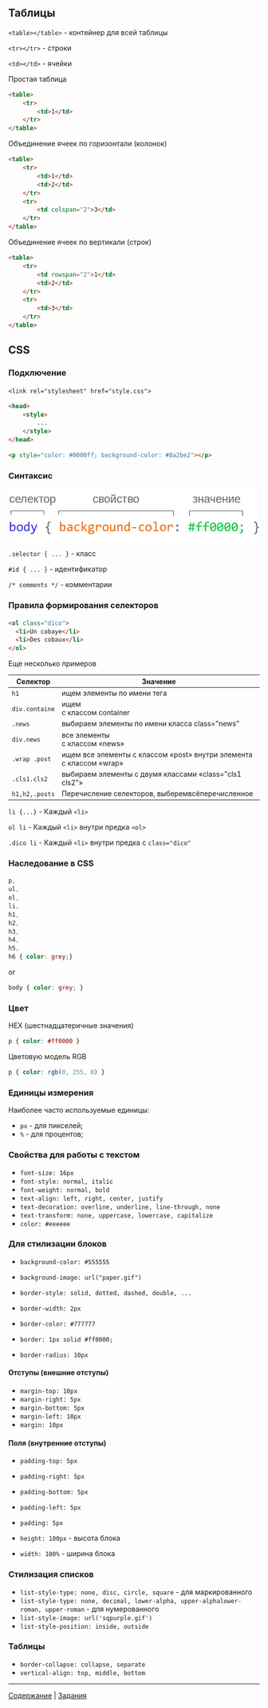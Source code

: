 Таблицы
--------------------

`<table></table>` - контейнер для всей таблицы

`<tr></tr>` - строки

`<td></td>` - ячейки

Простая таблица
```html
<table>
    <tr>
        <td>1</td>
    </tr>
</table>
```

Объединение ячеек по горизонтали (колонок)
```html
<table>
    <tr>
        <td>1</td>
        <td>2</td>
    </tr>
    <tr>
        <td colspan="2">3</td>
    </tr>
</table>
```

Объединение ячеек по вертикали (строк)
```html
<table>
    <tr>
        <td rowspan="2">1</td>
        <td>2</td>
    </tr>
    <tr>
        <td>3</td>
    </tr>
</table>
```

CSS
-----------------------------

### Подключение
`<link rel="stylesheet" href="style.css">`

```html
<head>
    <style>
        ...
    </style>
</head>
```

```html
<p style="color: #0000ff; background-color: #8a2be2"></p>
```

### Синтаксис
![css syntax](syntax.jpg "css syntax")

`.selector { ... }` - класс

`#id { ... }` - идентификатор

`/* comments */` - комментарии

### Правила формирования селекторов

```html
<ol class="dico">
  <li>Un cobaye</li>
  <li>Des cobaux</li>
</ol>
```

Еще несколько примеров

|    Селектор    | Значение |
|      ---       | --- |
| `h1`           | ищем элементы по имени тега |
| `div.containe` | ищем <div> c классом container |
| `.news`        | выбираем элементы по имени класса class="news" |
| `div.news`     | все элементы <div> c классом «news» |
| `.wrap .post`  | ищем все элементы с классом «post» внутри элемента с классом «wrap» |
| `.cls1.cls2`   | выбираем элементы с двумя классами «class="cls1 cls2"» |
| `h1,h2,.posts` | Перечисление селекторов, выберемвсёперечисленное |

`li {...}` - Каждый `<li>`

`ol li` - Каждый `<li>` внутри предка `<ol>`

`.dico li` - Каждый `<li>` внутри предка с `class="dico"` 

### Наследование в CSS

```css
p,
ul,
ol,
li,
h1,
h2,
h3,
h4,
h5,
h6 { color: grey;}
```
or
```css
body { color: grey; }
```

### Цвет

HEX (шестнадцатеричные значения)
```css
p { color: #ff0000 }
```

Цветовую модель RGB
```css
p { color: rgb(0, 255, 0) }
```

### Единицы измерения

Наиболее часто используемые единицы:
* `px` - для пикселей;
* `%` - для процентов;

### Свойства для работы с текстом

- `font-size: 16px`
- `font-style: normal, italic`
- `font-weight: normal, bold`
- `text-align: left, right, center, justify`
- `text-decoration: overline, underline, line-through, none`
- `text-transform: none, uppercase, lowercase, capitalize`
- `color: #eeeeee`
 
### Для стилизации блоков
- `background-color: #555555`
- `background-image: url("paper.gif")`

- `border-style: solid, dotted, dashed, double, ...`
- `border-width: 2px`
- `border-color: #777777`
- `border: 1px solid #ff0000;`
- `border-radius: 10px`

#### Отступы (внешние отступы)
- `margin-top: 10px`
- `margin-right: 5px`
- `margin-bottom: 5px`
- `margin-left: 10px`
- `margin: 10px`

#### Поля  (внутренние отступы)
- `padding-top: 5px`
- `padding-right: 5px`
- `padding-bottom: 5px`
- `padding-left: 5px`
- `padding: 5px`

- `height: 100px` - высота блока
- `width: 100%` - ширина блока

### Стилизация списков
- `list-style-type: none, disc, circle, square` - для маркированного 
- `list-style-type: none, decimal, lower-alpha, upper-alphalower-roman, upper-roman` - для нумерованного
- `list-style-image: url('sqpurple.gif')`
- `list-style-position: inside, outside`

### Таблицы
- `border-collapse: collapse, separate`
- `vertical-align: top, middle, bottom`

---
[Содержание](../../README.md)
|
[Задания](../tasks/README.md)
